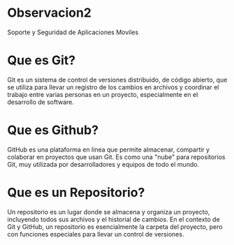 # Observacion2
Soporte y Seguridad de Aplicaciones Moviles
# Que es Git?
Git es un sistema de control de versiones distribuido, de código abierto, que se utiliza para llevar un registro de los cambios en archivos y coordinar el trabajo entre varias personas en un proyecto, especialmente en el desarrollo de software.
# Que es Github?
GitHub es una plataforma en línea que permite almacenar, compartir y colaborar en proyectos que usan Git. Es como una "nube" para repositorios Git, muy utilizada por desarrolladores y equipos de todo el mundo.
# Que es un Repositorio?
Un repositorio es un lugar donde se almacena y organiza un proyecto, incluyendo todos sus archivos y el historial de cambios. En el contexto de Git y GitHub, un repositorio es esencialmente la carpeta del proyecto, pero con funciones especiales para llevar un control de versiones.

